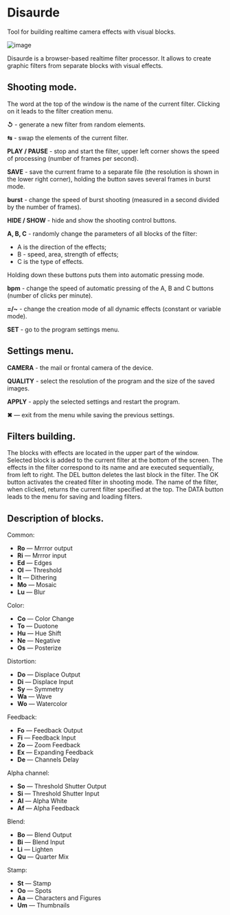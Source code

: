 # Disaurde
Tool for building realtime camera effects with visual blocks.

![image](https://user-images.githubusercontent.com/38255514/163818147-bfed6397-0140-4ee2-a4bc-6f1e279777dc.png)

Disaurde is a browser-based realtime filter processor. It allows to create graphic filters from separate blocks with visual effects.

## Shooting mode.

The word at the top of the window is the name of the current filter. Clicking on it leads to the filter creation menu.

**↺** - generate a new filter from random elements.

**⇆** - swap the elements of the current filter.

**PLAY / PAUSE** - stop and start the filter, upper left corner shows the speed of processing (number of frames per second).

**SAVE** - save the current frame to a separate file (the resolution is shown in the lower right corner), holding the button saves several frames in burst mode.

**burst** - change the speed of burst shooting (measured in a second divided by the number of frames).

**HIDE / SHOW** - hide and show the shooting control buttons.

**A, B, C** - randomly change the parameters of all blocks of the filter:

* A is the direction of the effects;
* B - speed, area, strength of effects;
* C is the type of effects.

Holding down these buttons puts them into automatic pressing mode.

**bpm** - change the speed of automatic pressing of the A, B and C buttons (number of clicks per minute).

**=/~** - change the creation mode of all dynamic effects (constant or variable mode).

**SET** - go to the program settings menu.

## Settings menu.

**CAMERA** - the mail or frontal camera of the device.

**QUALITY** - select the resolution of the program and the size of the saved images.

**APPLY** - apply the selected settings and restart the program.

**✖** — exit from the menu while saving the previous settings.

## Filters building.

The blocks with effects are located in the upper part of the window. Selected block is added to the current filter at the bottom of the screen. The effects in the filter correspond to its name and are executed sequentially, from left to right. The DEL button deletes the last block in the filter. The OK button activates the created filter in shooting mode. The name of the filter, when clicked, returns the current filter specified at the top. The DATA button leads to the menu for saving and loading filters.

## Description of blocks.

Common:

* **Ro** — Mrrror output
* **Ri** — Mrrror input
* **Ed** — Edges
* **Ol** — Threshold
* **It** — Dithering
* **Mo** — Mosaic
* **Lu** — Blur 

Color:

* **Co** — Color Change
* **To** — Duotone
* **Hu** — Hue Shift
* **Ne** — Negative
* **Os** — Posterize

Distortion:

* **Do** — Displace Output
* **Di** — Displace Input
* **Sy** — Symmetry
* **Wa** — Wave
* **Wo** — Watercolor

Feedback:

* **Fo** — Feedback Output
* **Fi** — Feedback Input
* **Zo** — Zoom Feedback
* **Ex** — Expanding Feedback
* **De** — Channels Delay

Alpha channel:

* **So** — Threshold Shutter Output
* **Si** — Threshold Shutter Input
* **Al** — Alpha White
* **Af** — Alpha Feedback

Blend:

* **Bo** — Blend Output
* **Bi** — Blend Input
* **Li** — Lighten
* **Qu** — Quarter Mix

Stamp:

* **St** — Stamp
* **Oo** — Spots
* **Aa** — Characters and Figures
* **Um** — Thumbnails


